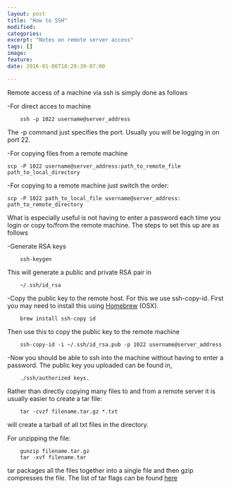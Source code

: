 ```yaml
---
layout: post
title: "How to SSH"
modified:
categories: 
excerpt: "Notes on remote server access"
tags: []
image:
feature:
date: 2016-01-06T18:29:39-07:00

---
```


Remote access of a machine via ssh is simply done as follows

-For direct acces to machine

        ssh -p 1022 username@server_address

The -p command just specifies the port. Usually you will be logging in on port 22.

-For copying files from a remote machine

    scp -P 1022 username@server_address:path_to_remote_file path_to_local_directory

-For copying to a remote machine just switch the order:

    scp -P 1022 path_to_local_file username@server_address: path_to_remote_directory


What is especially useful is not having to enter a password each time you login or copy to/from the remote machine. The steps to set this up are as follows

-Generate RSA keys

        ssh-keygen

This will generate a public and private RSA pair in 

        ~/.ssh/id_rsa

-Copy the public key to the remote host.
For this we use ssh-copy-id. First you may need to install this using [Homebrew](http://brew.sh/) (OSX).

        brew install ssh-copy id

Then use this to copy the public key to the remote machine

        ssh-copy-id -i ~/.ssh/id_rsa.pub -p 1022 username@server_address

-Now you should be able to ssh into the machine without having to enter a password. The public key you uploaded can be found in,

        ./ssh/authorized keys.

Rather than directly copying many files to and from a remote server it is usually easier to create a tar file:

        tar -cvzf filename.tar.gz *.txt

will create a tarball of all txt files in the directory.

For unzipping the file:

        gunzip filename.tar.gz
        tar -xvf filename.tar

tar packages all the files together into a single file and then gzip compresses the file. The list of tar flags can be found [here](http://linuxcommand.org/man_pages/tar1.html)

        


